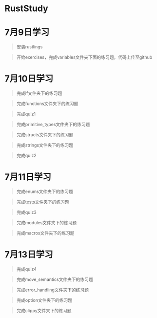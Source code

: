 # RustStudy

# 7月9日学习

> 安装rustlings

> 开始exercises，完成variables文件夹下面的练习题，代码上传至github

# 7月10日学习

> 完成if文件夹下的练习题

> 完成functions文件夹下的练习题

> 完成quiz1

> 完成primitive_types文件夹下的练习题

> 完成structs文件夹下的练习题

> 完成strings文件夹下的练习题

> 完成quiz2

# 7月11日学习

> 完成enums文件夹下的练习题

> 完成tests文件夹下的练习题

> 完成quiz3

> 完成modules文件夹下的练习题

> 完成macros文件夹下的练习题

# 7月13日学习

> 完成quiz4

> 完成move_semantics文件夹下的练习题

> 完成error_handling文件夹下的练习题

> 完成option文件夹下的练习题

> 完成clippy文件夹下的练习题
